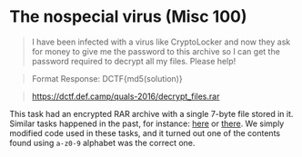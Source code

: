 #  The nospecial virus (Misc 100)

> I have been infected with a virus like CryptoLocker and now they ask for money to give me the password to this archive so I can get the password required to decrypt all my files. Please help! 

> Format Response: DCTF{md5(solution)} 

> https://dctf.def.camp/quals-2016/decrypt_files.rar

This task had an encrypted RAR archive with a single 7-byte file stored in it. Similar tasks happened in the past, for
instance: [here](https://github.com/p4-team/ctf/tree/master/2016-06-04-backdoor-ctf/crypto_crc) or
[there](https://github.com/p4-team/ctf/blob/820f3215e3c45f18e3073d55c7c3e745d37fb878/2016-08-21-bioterra-ctf/zip/README.md).
We simply modified code used in these tasks, and it turned out one of the contents found using `a-z0-9` alphabet was
the correct one.
